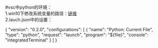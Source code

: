 #vsc中python的环境：   
1.win10下修改系统变量的路径：[链接](https://www.pconline.com.cn/win10/1100/11001561.html)   
2.lauch.json中的设置：  
<p>   
  {  
  "version": "0.2.0",   
  "configurations": [   
    {   
      "name": "Python: Current File",   
      "type": "python",   
      "request": "launch",   
      "program": "${file}",   
      "console": "integratedTerminal"   
    }   
  ]    
}    
</p>  
